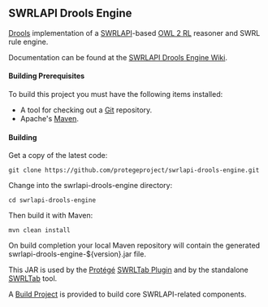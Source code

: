 ## SWRLAPI Drools Engine

[Drools](http://www.drools.org/) implementation of a [SWRLAPI](https://github.com/protegeproject/swrlapi/wiki)-based [OWL 2 RL](http://www.w3.org/TR/owl2-profiles/#OWL_2_RL) reasoner and SWRL rule engine. 

Documentation can be found at the [SWRLAPI Drools Engine Wiki](https://github.com/protegeproject/swrlapi-drools-engine/wiki).

#### Building Prerequisites

To build this project you must have the following items installed:

+ A tool for checking out a [Git](http://git-scm.com/) repository.
+ Apache's [Maven](http://maven.apache.org/index.html).

#### Building

Get a copy of the latest code:

    git clone https://github.com/protegeproject/swrlapi-drools-engine.git 

Change into the swrlapi-drools-engine directory:

    cd swrlapi-drools-engine

Then build it with Maven:

    mvn clean install

On build completion your local Maven repository will contain the generated swrlapi-drools-engine-${version}.jar file.

This JAR is used by the [Protégé](http://protege.stanford.edu/) [SWRLTab Plugin](https://github.com/protegeproject/swrltab-plugin)
and by the standalone [SWRLTab](https://github.com/protegeproject/swrltab) tool.

A [Build Project](https://github.com/protegeproject/swrltab-project) is provided to build core SWRLAPI-related components.
